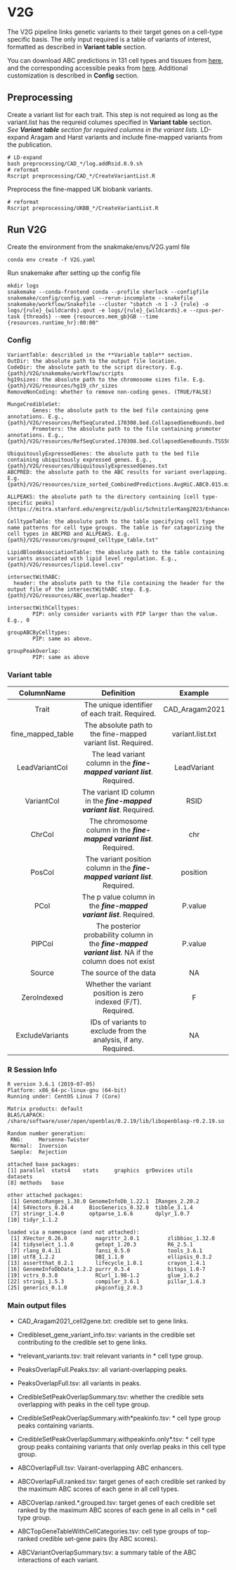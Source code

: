 # V2G
The V2G pipeline links genetic variants to their target genes on a cell-type specific basis. The only input required is a table of variants of interest, formatted as described in **Variant table** section.

You can download ABC predictions in 131 cell types and tissues from [here](https://www.engreitzlab.org/resources), and the corresponding accessible peaks from [here](https://mitra.stanford.edu/engreitz/public/SchnitzlerKang2023/EnhancerList.minus150). Additional customization is described in **Config** section.

## Preprocessing 
Create a variant list for each trait.  This step is not required as long as the variant.list has the requreid columes specified in  **Variant table** section.  
*See **Variant table** section for required columns in the variant lists.*
LD-expand Aragam and Harst variants and include fine-mapped variants from the publication.
```
# LD-expand
bash preprocessing/CAD_*/log.addRsid.0.9.sh
# reformat
Rscript preprocessing/CAD_*/CreateVariantList.R
```
Preprocess the fine-mapped UK biobank variants.
```
# reformat
Rscript preprocessing/UKBB_*/CreateVariantList.R
```

## Run V2G
Create the environment from the snakmake/envs/V2G.yaml file
```
conda env create -f V2G.yaml
```
Run snakemake after setting up the config file
```
mkdir logs
snakemake --conda-frontend conda --profile sherlock --configfile snakemake/config/config.yaml --rerun-incomplete --snakefile snakemake/workflow/Snakefile --cluster "sbatch -n 1 -J {rule} -o logs/{rule}_{wildcards}.qout -e logs/{rule}_{wildcards}.e --cpus-per-task {threads} --mem {resources.mem_gb}GB --time {resources.runtime_hr}:00:00"
```
### Config
```
VariantTable: describled in the **Variable table** section.
OutDir: the absolute path to the output file location.
CodeDir: the absolute path to the script directory. E.g. {path}/V2G/snakemake/workflow/scripts
hg19sizes: the absolute path to the chromosome sizes file. E.g. {path}/V2G/resources/hg19_chr_sizes
RemoveNonCoding: whether to remove non-coding genes. (TRUE/FALSE)

MungeCredibleSet:
        Genes: the absolute path to the bed file containing gene annotations. E.g., {path}/V2G/resources/RefSeqCurated.170308.bed.CollapsedGeneBounds.bed
        Promoters: the absolute path to the file containing promoter annotations. E.g.,{path}/V2G/resources/RefSeqCurated.170308.bed.CollapsedGeneBounds.TSS500bp.bed"

UbiquitouslyExpressedGenes: the absolute path to the bed file containing ubiquitously expressed genes. E.g., {path}/V2G/resources/UbiquitouslyExpressedGenes.txt
ABCPRED: the absolute path to the ABC results for variant overlapping. E.g.{path}/V2G/resources/size_sorted_CombinedPredictions.AvgHiC.ABC0.015.minus150.txt.gz"

ALLPEAKS: the absolute path to the directory containing [cell type-specific peaks] (https://mitra.stanford.edu/engreitz/public/SchnitzlerKang2023/EnhancerList.minus150). 

CelltypeTable: the absolute path to the table specifying cell type name patterns for cell type groups. The table is for catagorizing the cell types in ABCPRD and ALLPEAKS. E.g. {path}/V2G/resources/grouped_celltype_table.txt"

LipidBloodAssociationTable: the absolute path to the table containing variants associated with lipid level regulation. E.g., {path}/V2G/resources/lipid.level.csv"

intersectWithABC:
  header: the absolute path to the file containing the header for the output file of the intersectWithABC step. E.g. {path}/V2G/resources/ABC_overlap.header"

intersectWithCelltypes:
        PIP: only consider variants with PIP larger than the value. E.g., 0

groupABCByCelltypes:
        PIP: same as above.

groupPeakOverlap:
        PIP: same as above
```

### Variant table
|ColumnName |Definition|Example|
|:---------:|:---------:|:------:|
|Trait      | The unique identifier of each trait. Required. |CAD_Aragam2021|
|fine_mapped_table | The absolute path to the fine-mapped variant list. Required. |variant.list.txt|
|LeadVariantCol | The lead variant column in the ***fine-mapped variant list***. Required. |LeadVariant|
|VariantCol | The variant ID column in the ***fine-mapped variant list***. Required. |RSID|
|ChrCol | The chromosome column in the ***fine-mapped variant list***. Required. |chr|
|PosCol | The variant position column in the ***fine-mapped variant list***. Required. |position|
|PCol |The p value column in the ***fine-mapped variant list***. Required. |P.value|
|PIPCol | The posterior probability column in the ***fine-mapped variant list***. NA if the column does not exist |P.value|
|Source | The source of the data |NA|
|ZeroIndexed | Whether the variant position is zero indexed (F/T). Required. |F|
|ExcludeVariants | IDs of variants to exclude from the analysis, if any. Required. |NA|


### R Session Info
```
R version 3.6.1 (2019-07-05)
Platform: x86_64-pc-linux-gnu (64-bit)
Running under: CentOS Linux 7 (Core)

Matrix products: default
BLAS/LAPACK: /share/software/user/open/openblas/0.2.19/lib/libopenblasp-r0.2.19.so

Random number generation:
 RNG:     Mersenne-Twister
 Normal:  Inversion
 Sample:  Rejection

attached base packages:
[1] parallel  stats4    stats     graphics  grDevices utils     datasets
[8] methods   base

other attached packages:
 [1] GenomicRanges_1.38.0 GenomeInfoDb_1.22.1  IRanges_2.20.2
 [4] S4Vectors_0.24.4     BiocGenerics_0.32.0  tibble_3.1.4
 [7] stringr_1.4.0        optparse_1.6.6       dplyr_1.0.7
[10] tidyr_1.1.2

loaded via a namespace (and not attached):
 [1] XVector_0.26.0         magrittr_2.0.1         zlibbioc_1.32.0
 [4] tidyselect_1.1.0       getopt_1.20.3          R6_2.5.1
 [7] rlang_0.4.11           fansi_0.5.0            tools_3.6.1
[10] utf8_1.2.2             DBI_1.1.0              ellipsis_0.3.2
[13] assertthat_0.2.1       lifecycle_1.0.1        crayon_1.4.1
[16] GenomeInfoDbData_1.2.2 purrr_0.3.4            bitops_1.0-7
[19] vctrs_0.3.8            RCurl_1.98-1.2         glue_1.6.2
[22] stringi_1.5.3          compiler_3.6.1         pillar_1.6.3
[25] generics_0.1.0         pkgconfig_2.0.3
```
### Main output files
- CAD_Aragam2021_cell2gene.txt: credible set to gene links. 
- Credibleset_gene_variant_info.tsv: variants in the credible set contributing to the credible set to gene links.  

- *relevant_variants.tsv: trait relevant variants in * cell type group.
- PeaksOverlapFull.Peaks.tsv: all variant-overlapping peaks.
- PeaksOverlapFull.tsv: all variants in peaks.
- CredibleSetPeakOverlapSummary.tsv: whether the credible sets overlapping with peaks in the cell type group. 
- CredibleSetPeakOverlapSummary.with*peakinfo.tsv: * cell type group peaks containing variants. 
- CredibleSetPeakOverlapSummary.withpeakinfo.only*.tsv: * cell type group peaks containing variants that only overlap peaks in this cell type group. 
- ABCOverlapFull.tsv: Vairant-overlapping ABC enhancers. 
- ABCOverlapFull.ranked.tsv: target genes of each credible set ranked by the maximum ABC scores of each gene in all cell types. 
- ABCOverlap.ranked.*.grouped.tsv: target genes of each credible set ranked by the maximum ABC scores of each gene in all cells in * cell type group. 
- ABCTopGeneTableWithCellCategories.tsv: cell type groups of top-ranked credible set-gene pairs (by ABC scores).
- ABCVariantOverlapSummary.tsv: a summary table of the ABC interactions of each variant.  
